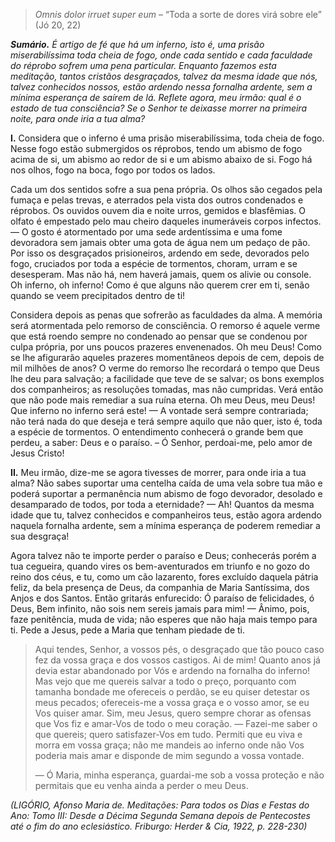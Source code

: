 > *Omnis dolor irruet super eum* – “Toda a sorte de dores virá sobre ele” (Jó 20, 22)

***Sumário.** É artigo de fé que há um inferno, isto é, uma prisão miserabilíssima toda cheia de fogo, onde cada sentido e cada faculdade do réprobo sofrem uma pena particular. Enquanto fazemos esta meditação, tantos cristãos desgraçados, talvez da mesma idade que nós, talvez conhecidos nossos, estão ardendo nessa fornalha ardente, sem a mínima esperança de saírem de lá. Reflete agora, meu irmão: qual é o estado de tua consciência? Se o Senhor te deixasse morrer na primeira noite, para onde iria a tua alma?*

**I.** Considera que o inferno é uma prisão miserabilíssima, toda cheia de fogo. Nesse fogo estão submergidos os réprobos, tendo um abismo de fogo acima de si, um abismo ao redor de si e um abismo abaixo de si. Fogo há nos olhos, fogo na boca, fogo por todos os lados.

Cada um dos sentidos sofre a sua pena própria. Os olhos são cegados pela fumaça e pelas trevas, e aterrados pela vista dos outros condenados e réprobos. Os ouvidos ouvem dia e noite urros, gemidos e blasfêmias. O olfato é empestado pelo mau cheiro daqueles inumeráveis corpos infectos. — O gosto é atormentado por uma sede ardentíssima e uma fome devoradora sem jamais obter uma gota de água nem um pedaço de pão. Por isso os desgraçados prisioneiros, ardendo em sede, devorados pelo fogo, cruciados por toda a espécie de tormentos, choram, urram e se desesperam. Mas não há, nem haverá jamais, quem os alivie ou console. Oh inferno, oh inferno! Como é que alguns não querem crer em ti, senão quando se veem precipitados dentro de ti!

Considera depois as penas que sofrerão as faculdades da alma. A memória será atormentada pelo remorso de consciência. O remorso é aquele verme que está roendo sempre no condenado ao pensar que se condenou por culpa própria, por uns poucos prazeres envenenados. Oh meu Deus! Como se lhe afigurarão aqueles prazeres momentâneos depois de cem, depois de mil milhões de anos? O verme do remorso lhe recordará o tempo que Deus lhe deu para salvação; a facilidade que teve de se salvar; os bons exemplos dos companheiros; as resoluções tomadas, mas não cumpridas. Verá então que não pode mais remediar a sua ruína eterna. Oh meu Deus, meu Deus! Que inferno no inferno será este! — A vontade será sempre contrariada; não terá nada do que deseja e terá sempre aquilo que não quer, isto é, toda a espécie de tormentos. O entendimento conhecerá o grande bem que perdeu, a saber: Deus e o paraíso. – Ó Senhor, perdoai-me, pelo amor de Jesus Cristo!

**II.** Meu irmão, dize-me se agora tivesses de morrer, para onde iria a tua alma? Não sabes suportar uma centelha caída de uma vela sobre tua mão e poderá suportar a permanência num abismo de fogo devorador, desolado e desamparado de todos, por toda a eternidade? — Ah! Quantos da mesma idade que tu, talvez conhecidos e companheiros teus, estão agora ardendo naquela fornalha ardente, sem a mínima esperança de poderem remediar a sua desgraça!

Agora talvez não te importe perder o paraíso e Deus; conhecerás porém a tua cegueira, quando vires os bem-aventurados em triunfo e no gozo do reino dos céus, e tu, como um cão lazarento, fores excluído daquela pátria feliz, da bela presença de Deus, da companhia de Maria Santíssima, dos Anjos e dos Santos. Então gritarás enfurecido: Ó paraíso de felicidades, ó Deus, Bem infinito, não sois nem sereis jamais para mim! — Ânimo, pois, faze penitência, muda de vida; não esperes que não haja mais tempo para ti. Pede a Jesus, pede a Maria que tenham piedade de ti.

> Aqui tendes, Senhor, a vossos pés, o desgraçado que tão pouco caso fez da vossa graça e dos vossos castigos. Ai de mim! Quanto anos já devia estar abandonado por Vós e ardendo na fornalha do inferno! Mas vejo que me quereis salvar a todo o preço, porquanto com tamanha bondade me ofereceis o perdão, se eu quiser detestar os meus pecados; ofereceis-me a vossa graça e o vosso amor, se eu Vos quiser amar. Sim, meu Jesus, quero sempre chorar as ofensas que Vos fiz e amar-Vos de todo o meu coração. — Fazei-me saber o que quereis; quero satisfazer-Vos em tudo. Permiti que eu viva e morra em vossa graça; não me mandeis ao inferno onde não Vos poderia mais amar e disponde de mim segundo a vossa vontade.
>
> — Ó Maria, minha esperança, guardai-me sob a vossa proteção e não permitais que eu venha ainda a perder o meu Deus.

*(LIGÓRIO, Afonso Maria de. Meditações: Para todos os Dias e Festas do Ano: Tomo III: Desde a Décima Segunda Semana depois de Pentecostes até o fim do ano eclesiástico. Friburgo: Herder & Cia, 1922, p. 228-230)*
